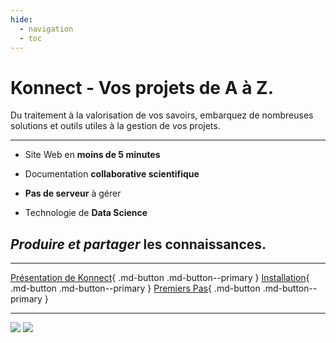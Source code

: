 ```yaml
---
hide:
  - navigation
  - toc
---
```



# **Konnect** - Vos projets de A à Z.



Du traitement à la valorisation de vos savoirs, embarquez de nombreuses solutions et outils utiles à la gestion de vos projets.

---

* Site Web en **moins de 5 minutes**

* Documentation **collaborative scientifique**

* **Pas de serveur** à gérer

* Technologie de **Data Science**

## *Produire et partager* les connaissances.

---



[Présentation de Konnect](#){ .md-button .md-button--primary } [Installation](#){ .md-button .md-button--primary } [Premiers Pas](#){ .md-button .md-button--primary }

---





![](https://img.shields.io/badge/Maintenu-Oui-success.svg) ![](https://img.shields.io/github/repo-size/Konsilion/Konnect?style=?style=for-the-badge)


<style>
  .md-content__button {
    display: none;
  }
</style>
